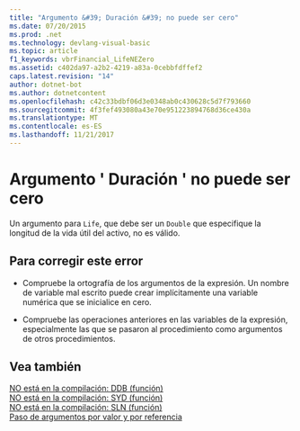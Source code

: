 ```yaml
---
title: "Argumento &#39; Duración &#39; no puede ser cero"
ms.date: 07/20/2015
ms.prod: .net
ms.technology: devlang-visual-basic
ms.topic: article
f1_keywords: vbrFinancial_LifeNEZero
ms.assetid: c402da97-a2b2-4219-a83a-0cebbfdffef2
caps.latest.revision: "14"
author: dotnet-bot
ms.author: dotnetcontent
ms.openlocfilehash: c42c33bdbf06d3e0348ab0c430628c5d7f793660
ms.sourcegitcommit: 4f3fef493080a43e70e951223894768d36ce430a
ms.translationtype: MT
ms.contentlocale: es-ES
ms.lasthandoff: 11/21/2017
---
```

# <a name="argument-39life39-cannot-be-zero"></a>Argumento &#39; Duración &#39; no puede ser cero
Un argumento para `Life`, que debe ser un `Double` que especifique la longitud de la vida útil del activo, no es válido.  
  
## <a name="to-correct-this-error"></a>Para corregir este error  
  
-   Compruebe la ortografía de los argumentos de la expresión. Un nombre de variable mal escrito puede crear implícitamente una variable numérica que se inicialice en cero.  
  
-   Compruebe las operaciones anteriores en las variables de la expresión, especialmente las que se pasaron al procedimiento como argumentos de otros procedimientos.  
  
## <a name="see-also"></a>Vea también  
 [NO está en la compilación: DDB (función)](http://msdn.microsoft.com/en-us/c7cf8929-d158-4399-b3cb-31d897d12556)  
 [NO está en la compilación: SYD (función)](http://msdn.microsoft.com/en-us/23c25672-f5dd-49ac-9893-4faa82634181)  
 [NO está en la compilación: SLN (función)](http://msdn.microsoft.com/en-us/8e06130a-056e-4266-a8a9-1592b86f58d2)  
 [Paso de argumentos por valor y por referencia](../../visual-basic/programming-guide/language-features/procedures/passing-arguments-by-value-and-by-reference.md)
